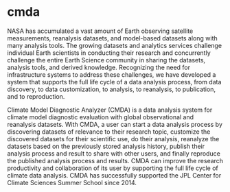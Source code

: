 # cmda

NASA has accumulated a vast amount of Earth observing satellite measurements, reanalysis datasets, and model-based datasets along with many analysis tools. The growing datasets and analytics services challenge individual Earth scientists in conducting their research and concurrently challenge the entire Earth Science community in sharing the datasets, analysis tools, and derived knowledge. Recognizing the need for infrastructure systems to address these challenges, we have developed a system that supports the full life cycle of a data analysis process, from data discovery, to data customization, to analysis, to reanalysis, to publication, and to reproduction. 

Climate Model Diagnostic Analyzer (CMDA) is a data analysis system for climate model diagnostic evaluation with global observational and reanalysis datasets. With CMDA, a user can start a data analysis process by discovering datasets of relevance to their research topic, customize the discovered datasets for their scientific use, do their analysis, reanalyze the datasets based on the previously stored analysis history, publish their analysis process and result to share with other users, and finally reproduce the published analysis process and results. CMDA can improve the research productivity and collaboration of its user by supporting the full life cycle of climate data analysis. CMDA has successfully supported the JPL Center for Climate Sciences Summer School since 2014. 
